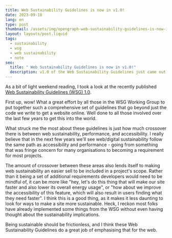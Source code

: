 ```yaml
---
title: Web Sustainability Guidelines is now in v1.0!
date: 2023-09-18
lang: en
type: post
thumbnail: /assets/img/opengraph-web-sustainability-guidelines-is-now-in-v1-0.png
layout: layouts/post.liquid
tags:
  - sustainability
  - wsg
  - web sustainability
  - note
seo:
  title: " Web Sustainability Guidelines is now in v1.0!"
  description: v1.0 of the Web Sustainability Guidelines just came out. It's a huge step in standardising how we speak about sustainability with regards to building websites.
---
```


As a bit of light weekend reading, I took a look at the recently published [Web Sustainability Guidelines (WSG) 1.0](https://w3c.github.io/sustyweb/).

First up, wow! What a great effort by all those in the WSG Working Group to put together such a comprehensive set of guidelines that go beyond just the code we write to get a website online. Well done to all those involved over the last few years to get this into the world.

What struck me the most about these guidelines is just how much crossover there is between web sustainability, performance, and accessibility. I really believe that in the next few years we'll see web/digital sustainability follow the same path as accessibility and performance - going from something that was fringe concern for many organisations to becoming a requirement for most projects.

The amount of crossover between these areas also lends itself to making web sustainability an easier sell to be included in a project's scope. Rather than it being a set of additional requirements developers would need to be mindful of, it can be more like "hey, let's do this thing that will make our site faster and also lower its overall energy usage", or "how about we improve the accessibility of this feature, which will also result in users finding what they need faster". I think this is a good thing, as it makes it less daunting to look for ways to make a site more sustainable. Heck, I reckon most folks have already implemented some things from the WSG without even having thought about the sustainability implications.

Being sustainable should be frictionless, and I think these Web Sustainability Guidelines do a great job of emphasising that for the web.
